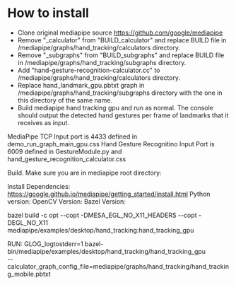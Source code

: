 # How to install

- Clone original mediapipe source https://github.com/google/mediapipe
- Remove "_calculator" from "BUILD_calculator" and replace BUILD file in /mediapipe/graphs/hand_tracking/calculators directory.
- Remove "_subgraphs" from "BUILD_subgraphs" and replace BUILD file in /mediapipe/graphs/hand_tracking/subgraphs directory.
- Add "hand-gesture-recognition-calculator.cc" to /mediapipe/graphs/hand_tracking/calculators directory.
- Replace hand_landmark_gpu.pbtxt graph in /mediapipe/graphs/hand_tracking/subgraphs directory with the one in this directory of the same name.
- Build mediapipe hand tracking gpu and run as normal. The console should output the detected hand gestures per frame of landmarks that it receives as input.



MediaPipe TCP Input port is 4433 defined in demo_run_graph_main_gpu.css
Hand Gesture Recognitino Input Port is 6009 defined in GestureModule.py and hand_gesture_recognition_calculator.css

Build. Make sure you are in mediapipe root directory: 

Install Dependencies:
https://google.github.io/mediapipe/getting_started/install.html
Python version: 
OpenCV Version: 
Bazel Version: 

bazel build -c opt --copt -DMESA_EGL_NO_X11_HEADERS --copt -DEGL_NO_X11 \
  mediapipe/examples/desktop/hand_tracking:hand_tracking_gpu



  RUN: 
GLOG_logtostderr=1 bazel-bin/mediapipe/examples/desktop/hand_tracking/hand_tracking_gpu \
  --calculator_graph_config_file=mediapipe/graphs/hand_tracking/hand_tracking_mobile.pbtxt